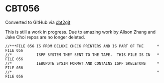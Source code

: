 # CBT056
Converted to GitHub via [cbt2git](https://github.com/wizardofzos/cbt2git)

This is still a work in progress. 
Due to amazing work by Alison Zhang and Jake Choi repos are no longer deleted.

```
//***FILE 056 IS FROM DELUXE CHECK PRINTERS AND IS PART OF THE      *   FILE 056
//*           ISPF SYSTEM THEY SENT TO THE TAPE.  THIS FILE IS IN   *   FILE 056
//*           IEBUPDTE SYSIN FORMAT AND CONTAINS ISPF SKELETONS     *   FILE 056
//*                                                                 *   FILE 056
```
